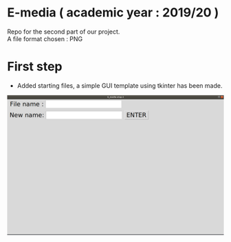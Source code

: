 # E-media ( academic year : 2019/20 ) 
  
Repo for the second part of our  project.     
A file format chosen : PNG  

# First step 

- Added starting files, a simple GUI template using tkinter has been made.  

![Test Image 1](github_images/app1.png)
